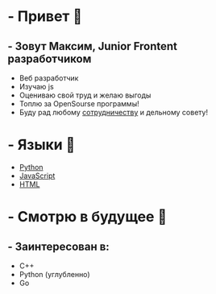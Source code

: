 # - Привет 👋
## - Зовут Максим, Junior Frontent разработчиком
- Веб разработчик
- Изучаю js
- Оцениваю свой труд и желаю выгоды
- Топлю за OpenSourse программы!
- Буду рад любому <a href="https://t.me/nekarek" target="_blank">сотрудничеству</a> и дельному совету!

# - Языки 👅
- <a href="https://github.com/python" target="_blank">Python</a>
- <a href="https://github.com/topics/javascript" target="_blank">JavaScript</a>
- <a href="https://github.com/topics/html" target="_blank">HTML</a>

# - Смотрю в будущее 🔮
## - Заинтересован в:
- C++
- Python (углубленно)
- Go

<!--
**teperkarek/teperkarek** is a ✨ _special_ ✨ repository because its `README.md` (this file) appears on your GitHub profile.

Here are some ideas to get you started:

- 🔭 I’m currently working on ...
- 🌱 I’m currently learning ...
- 👯 I’m looking to collaborate on ...
- 🤔 I’m looking for help with ...
- 💬 Ask me about ...
- 📫 How to reach me: ...
- 😄 Pronouns: ...
- ⚡ Fun fact: ...
-->
